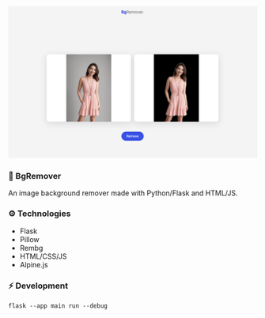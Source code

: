 <img
    src="./docs/images/preview.png"
/>

### 🌠 BgRemover

An image background remover made with Python/Flask and HTML/JS.

### ⚙️ Technologies

-   Flask
-   Pillow
-   Rembg
-   HTML/CSS/JS
-   Alpine.js

### ⚡️ Development

```
flask --app main run --debug
```
